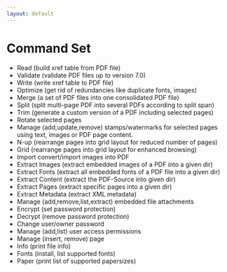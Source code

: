 ```yaml
---
layout: default
---
```


# Command Set

* Read (build xref table from PDF file)
* Validate (validate PDF files up to version 7.0)
* Write (write xref table to PDF file)
* Optimize (get rid of redundancies like duplicate fonts, images)
* Merge (a set of PDF files into one consolidated PDF file)
* Split (split multi-page PDF into several PDFs according to split span)
* Trim (generate a custom version of a PDF  including selected pages)
* Rotate selected pages
* Manage (add,update,remove) stamps/watermarks for selected pages using text, images or PDF page content.
* N-up (rearrange pages into grid layout for reduced number of pages)
* Grid (rearrange pages into grid layout for enhanced browsing)
* Import convert/import images into PDF
* Extract Images (extract embedded images of a PDF into a given dir)
* Extract Fonts (extract all embedded fonts of a PDF file into a given dir)
* Extract Content (extract the PDF-Source into given dir)
* Extract Pages (extract specific pages into a given dir)
* Extract Metadata (extract XML metadata)
* Manage (add,remove,list,extract) embedded file attachments
* Encrypt (set password protection)
* Decrypt (remove password protection)
* Change user/owner password
* Manage (add,list) user access permissions
* Manage (insert, remove) page
* Info (print file info)
* Fonts (install, list supported fonts)
* Paper (print list of supported papersizes)